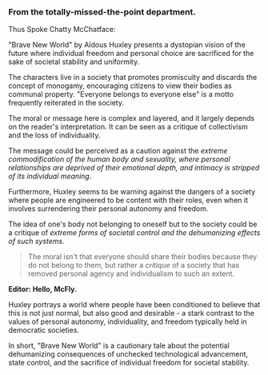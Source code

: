 ### From the totally-missed-the-point department.

Thus Spoke Chatty McChatface:

"Brave New World" by Aldous Huxley presents a dystopian vision of the future where individual freedom and personal choice are sacrificed for the sake of societal stability and uniformity.

The characters live in a society that promotes promiscuity and discards the concept of monogamy, encouraging citizens to view their bodies as communal property. "Everyone belongs to everyone else" is a motto frequently reiterated in the society.

The moral or message here is complex and layered, and it largely depends on the reader's interpretation. It can be seen as a critique of collectivism and the loss of individuality.

The message could be perceived as a caution against the *extreme commodification of the human body and sexuality, where personal relationships are deprived of their emotional depth, and intimacy is stripped of its individual meaning*.

Furthermore, Huxley seems to be warning against the dangers of a society where people are engineered to be content with their roles, even when it involves surrendering their personal autonomy and freedom. 

The idea of one's body not belonging to oneself but to the society could be a critique of *extreme forms of societal control and the dehumanizing effects of such systems*.

> The moral isn't that everyone should share their bodies because they do not belong to them, but rather a *critique* of a society that has removed personal agency and individualism to such an extent.

**Editor: Hello, McFly.**

Huxley portrays a world where people have been conditioned to believe that this is not just normal, but also good and desirable - a stark contrast to the values of personal autonomy, individuality, and freedom typically held in democratic societies. 

In short, "Brave New World" is a cautionary tale about the potential dehumanizing consequences of unchecked technological advancement, state control, and the sacrifice of individual freedom for societal stability.
